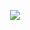 <a href="https://github.com/6thnight">
  <p align="center">
    <img src="https://komarev.com/ghpvc/?username=6thnight&color=yellow">
  </p>
</a>

